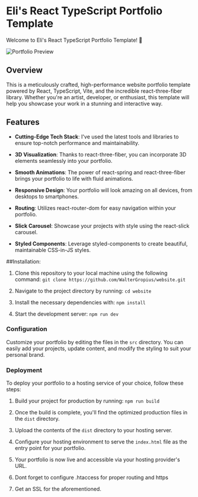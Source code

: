 # Eli's React TypeScript Portfolio Template

Welcome to Eli's React TypeScript Portfolio Template! 🚀

![Portfolio Preview](https://zenbau.haus/prev.png)

## Overview

This is a meticulously crafted, high-performance website portfolio template powered by React, TypeScript, Vite, and the incredible react-three-fiber library. Whether you're an artist, developer, or enthusiast, this template will help you showcase your work in a stunning and interactive way.

## Features

- **Cutting-Edge Tech Stack**: I've used the latest tools and libraries to ensure top-notch performance and maintainability.

- **3D Visualization**: Thanks to react-three-fiber, you can incorporate 3D elements seamlessly into your portfolio.

- **Smooth Animations**: The power of react-spring and react-three-fiber brings your portfolio to life with fluid animations.

- **Responsive Design**: Your portfolio will look amazing on all devices, from desktops to smartphones.

- **Routing**: Utilizes react-router-dom for easy navigation within your portfolio.

- **Slick Carousel**: Showcase your projects with style using the react-slick carousel.

- **Styled Components**: Leverage styled-components to create beautiful, maintainable CSS-in-JS styles.

##Installation:

1. Clone this repository to your local machine using the following command:
   ```git clone https://github.com/WalterGropius/website.git```

2. Navigate to the project directory by running:
   ```cd website```

3. Install the necessary dependencies with:
   ```npm install```

4. Start the development server:
   ```npm run dev```

### Configuration

Customize your portfolio by editing the files in the `src` directory. You can easily add your projects, update content, and modify the styling to suit your personal brand.

### Deployment

To deploy your portfolio to a hosting service of your choice, follow these steps:

1. Build your project for production by running:
```npm run build```

2. Once the build is complete, you'll find the optimized production files in the `dist` directory.

3. Upload the contents of the `dist` directory to your hosting server.

4. Configure your hosting environment to serve the `index.html` file as the entry point for your portfolio.

5. Your portfolio is now live and accessible via your hosting provider's URL.

6. Dont forget to configure .htaccess for proper routing and https

7. Get an SSL for the aforementioned.


